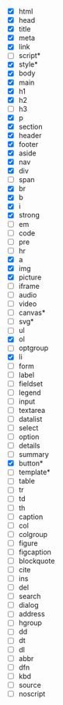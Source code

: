 - [x] html
- [x] head
- [x] title
- [x] meta
- [x] link
- [ ] script*
- [x] style*
- [x] body
- [x] main
- [x] h1
- [x] h2
- [ ] h3
- [x] p
- [x] section
- [x] header
- [x] footer
- [x] aside
- [x] nav
- [x] div
- [ ] span
- [x] br
- [x] b
- [x] i
- [x] strong
- [ ] em
- [ ] code
- [ ] pre
- [ ] hr
- [x] a
- [x] img
- [x] picture
- [ ] iframe
- [ ] audio
- [ ] video
- [ ] canvas*
- [ ] svg*
- [ ] ul
- [x] ol
- [ ] optgroup
- [x] li
- [ ] form
- [ ] label
- [ ] fieldset
- [ ] legend
- [ ] input
- [ ] textarea
- [ ] datalist
- [ ] select
- [ ] option
- [ ] details
- [ ] summary
- [x] button*
- [ ] template*
- [ ] table
- [ ] tr
- [ ] td
- [ ] th
- [ ] caption
- [ ] col
- [ ] colgroup
- [ ] figure
- [ ] figcaption
- [ ] blockquote
- [ ] cite
- [ ] ins
- [ ] del
- [ ] search
- [ ] dialog
- [ ] address
- [ ] hgroup
- [ ] dd
- [ ] dt
- [ ] dl
- [ ] abbr
- [ ] dfn
- [ ] kbd
- [ ] source
- [ ] noscript